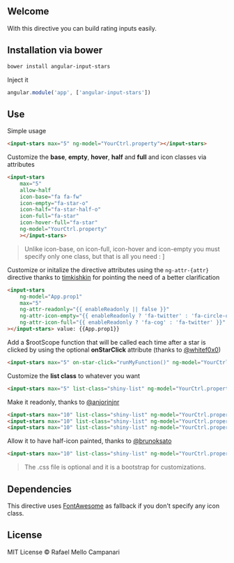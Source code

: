 ## Welcome

With this directive you can build rating inputs easily. 


## Installation via bower

```bash
bower install angular-input-stars
```

Inject it
```javascript
angular.module('app', ['angular-input-stars'])
```

## Use
Simple usage
```html
<input-stars max="5" ng-model="YourCtrl.property"></input-stars>
```

Customize the **base**, **empty**, **hover**, **half** and **full** and  icon classes via attributes
```html
<input-stars
    max="5"
    allow-half
    icon-base="fa fa-fw"
    icon-empty="fa-star-o"
    icon-half="fa-star-half-o"
    icon-full="fa-star" 
    icon-hover-full="fa-star" 
    ng-model="YourCtrl.property"
    ></input-stars>
```
> Unlike icon-base, on icon-full, icon-hover and icon-empty you must specify only one class, but that is all you need : ]

Customize or initalize the directive attributes using the `ng-attr-{attr}` directive thanks to [timkishkin](https://github.com/timkishkin) for pointing the need of a better clarification

```html
<input-stars 
    ng-model="App.prop1" 
    max="5"
    ng-attr-readonly="{{ enableReadonly || false }}" 
    ng-attr-icon-empty="{{ enableReadonly ? 'fa-twitter' : 'fa-circle-o' }}"
    ng-attr-icon-full="{{ enableReadonly ? 'fa-cog' : 'fa-twitter' }}"
></input-stars> value: {{App.prop1}}
```

Add a $rootScope function that will be called each time after a star is clicked by using the optional **onStarClick** attribute (thanks to [@whitef0x0](https://github.com/whitef0x0))
```html
<input-stars max="5" on-star-click="runMyFunction()" ng-model="YourCtrl.property"></input-stars>
```

Customize the **list class** to whatever you want
```html
<input-stars max="5" list-class="shiny-list" ng-model="YourCtrl.property"></input-stars>
```

Make it readonly, thanks to [@anjorinjnr](https://github.com/anjorinjnr)
```html
<input-stars max="10" list-class="shiny-list" ng-model="YourCtrl.property" readonly ></input-stars>
<input-stars max="10" list-class="shiny-list" ng-model="YourCtrl.property" readonly="true" ></input-stars>
<input-stars max="10" list-class="shiny-list" ng-model="YourCtrl.property" readonly="readonly" ></input-stars>
```

Allow it to have half-icon painted, thanks to [@brunoksato](https://github.com/brunoksato)
```html
<input-stars max="10" list-class="shiny-list" ng-model="YourCtrl.property" allow-half ></input-stars>
```

> The .css file is optional and it is a bootstrap for customizations.

## Dependencies
This directive uses [FontAwesome](http://fortawesome.github.io/Font-Awesome/) as fallback if you don't specify any icon class.

## License

MIT License © Rafael Mello Campanari
